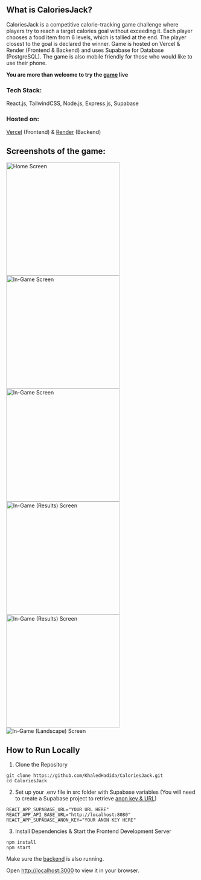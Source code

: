 ## What is CaloriesJack?
CaloriesJack is a competitive calorie-tracking game challenge where players try to reach a target calories goal without exceeding it. Each player chooses a food item from 6 levels, which is tallied at the end. The player closest to the goal is declared the winner. Game is hosted on Vercel & Render (Frontend & Backend) and uses Supabase for Database (PostgreSQL). The game is also mobile friendly for those who would like to use their phone.

**You are more than welcome to try the [game](https://calories-jack.vercel.app/) live**

### Tech Stack: 
React.js, TailwindCSS, Node.js, Express.js, Supabase

### Hosted on: 
[Vercel](https://vercel.com) (Frontend) & [Render](https://render.com/) (Backend)

## Screenshots of the game:
<div style="display: flex; flex-wrap: wrap;">
  <img src="public/1.jpg" alt="Home Screen" width="300"/>
  <img src="public/2.jpg" alt="In-Game Screen" width="300"/>
  <img src="public/3.jpg" alt="In-Game Screen" width="300"/>
  <img src="public/5.jpg" alt="In-Game (Results) Screen" width="300"/>
  <img src="public/6.jpg" alt="In-Game (Results) Screen" width="300"/>
</div>
  <img src="public/4.jpg" alt="In-Game (Landscape) Screen"/>



## How to Run Locally

1. Clone the Repository

```
git clone https://github.com/KhaledHadida/CaloriesJack.git 
cd CaloriesJack
```

2. Set up your .env file in src folder with Supabase variables (You will need to create a Supabase project to retrieve [anon key & URL](https://supabase.com/docs/guides/api))

```
REACT_APP_SUPABASE_URL="YOUR URL HERE"
REACT_APP_API_BASE_URL="http://localhost:8080"
REACT_APP_SUPABASE_ANON_KEY="YOUR ANON KEY HERE"
```

3. Install Dependencies & Start the Frontend Development Server

```
npm install
npm start
```

Make sure the [backend](https://github.com/KhaledHadida/CaloriesJack-Backend) is also running.

Open [http://localhost:3000](http://localhost:3000) to view it in your browser.

